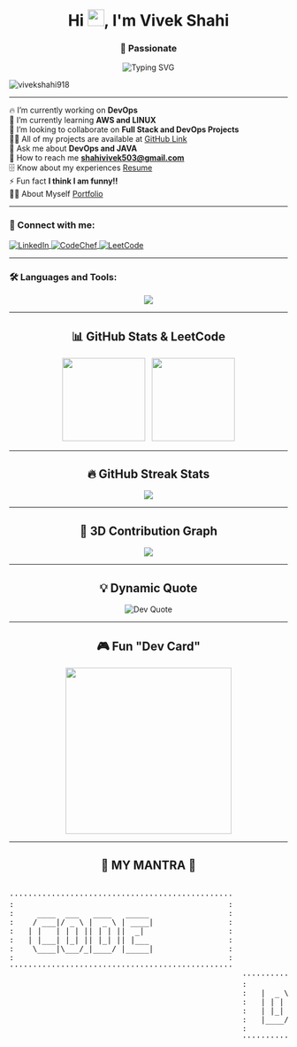 <h1 align="center">
  Hi <img src="https://media.giphy.com/media/hvRJCLFzcasrR4ia7z/giphy.gif" width="30px" />, I'm Vivek Shahi
</h1>

<h3 align="center">🚀 Passionate</h3>

<p align="center">
  <img src="https://readme-typing-svg.demolab.com?font=Fira+Code&weight=500&size=22&pause=1000&color=F73A3A&center=true&width=435&lines=Full+Stack+Developer;DevOps+Enthusiast;Open+Source+Contributor" alt="Typing SVG" />
</p>

<p align="left"> 
  <img src="https://komarev.com/ghpvc/?username=vivekshahi918&label=Profile%20views&color=0e75b6&style=flat" alt="vivekshahi918" />
</p>

---

🔥 I’m currently working on **DevOps**  
🌱 I’m currently learning **AWS and LINUX**  
👯 I’m looking to collaborate on **Full Stack and DevOps Projects**  
👨‍💻 All of my projects are available at [GitHub Link](https://github.com/vivekshahi918)  
💬 Ask me about **DevOps and JAVA**  
📧 How to reach me **shahivivek503@gmail.com**  
🗄 Know about my experiences [Resume](https://drive.google.com/file/d/1JNuTDr1-pvC5C0jvfVZAubSo3xwPnlid/view?usp=sharing)  
⚡ Fun fact **I think I am funny!!**  
👨‍💻 About Myself [Portfolio](https://vivek-portfolio-2022.vercel.app/)  

---

<h3 align="left">🤝 Connect with me:</h3>
<p align="left">
  <a href="https://linkedin.com/in/vivek-shahi-1803v918" target="blank">
    <img align="center" src="https://img.shields.io/badge/LinkedIn-%230077B5.svg?style=for-the-badge&logo=linkedin&logoColor=white" alt="LinkedIn" />
  </a>
  <a href="https://www.codechef.com/users/shahivivek503" target="blank">
    <img align="center" src="https://img.shields.io/badge/CodeChef-%23B73C3C.svg?style=for-the-badge&logo=codechef&logoColor=white" alt="CodeChef" />
  </a>
  <a href="https://www.leetcode.com/vivekshahi1803" target="blank">
    <img align="center" src="https://img.shields.io/badge/LeetCode-%23F6C543.svg?style=for-the-badge&logo=leetcode&logoColor=white" alt="LeetCode" />
  </a>
</p>

---

<h3 align="left">🛠️ Languages and Tools:</h3>
<p align="center">
  <a href="https://skillicons.dev">
    <img src="https://skillicons.dev/icons?i=java,html,css,js,react,nodejs,express,nextjs,tailwind,php,mysql,mongodb,aws,gcp,azure,kubernetes,docker,firebase,git,postman,linux,matlab,figma,vscode,laravel&perline=7" />
  </a>
</p>

---

<h2 align="center">📊 GitHub Stats & LeetCode</h2>
<p align="center">
  <img src="https://leetcard.jacoblin.cool/vivekshahi1803?theme=light,unicorn" height="150" />
  &nbsp;
  <img src="https://github-readme-stats.vercel.app/api?username=vivekshahi918&show_icons=true&theme=radical" height="150" />
</p>

---

<h2 align="center">🔥 GitHub Streak Stats</h2>
<p align="center">
  <img src="https://github-readme-streak-stats.herokuapp.com/?user=vivekshahi918&theme=radical" />
</p>

---

<h2 align="center">🚀 3D Contribution Graph</h2>
  <p align="center">
  <img src="https://activity-graph.herokuapp.com/graph?username=vivekshahi918&theme=redical" />
</p>

---

<h2 align="center">💡 Dynamic Quote</h2>
<p align="center">
  <img src="https://quotes-github-readme.vercel.app/api?type=horizontal&theme=radical" alt="Dev Quote" />
</p>

---

<h2 align="center">🎮 Fun "Dev Card"</h2>
<p align="center">
  <img src="https://github.com/vivekshahi918/vivekshahi918/blob/main/devcard.png" width="300px" />
</p>

---

<h2 align="center">🚀 MY MANTRA 🚀</h2>

<p align="center">
<pre>  
················································
:                                              :
:     ____  ___   ____   _____                 :
:    / ___|/ _ \ |  _ \ | ____|                :
:   | |   | | | || | | ||  _|                  :
:   | |___| |_| || |_| || |___                 :
:    \____|\___/_|____/ |_____|                :
:                                              :  
················································
                                                  ················································
                                                  :                                              :
                                                  :   |  _ \ | ____||  _ \ | |    / _ \\ \ / /   :
                                                  :   | | | ||  _|  | |_) || |   | | | |\ V /    :
                                                  :   | |_| || |___ |  __/ | |___| |_| | | |     :
                                                  :   |____/ |_____||_| _  |_____|\___/__|_|     :
                                                  :                                              :
                                                  ················································
                                                                                                    ················································
                                                                                                    :                                              :
                                                                                                    :   / ___|  / ___|   / \   | |    | ____|      :
                                                                                                    :   \___ \ | |      / _ \  | |    |  _|        :
                                                                                                    :    ___) || |___  / ___ \ | |___ | |___       :
                                                                                                    :   |____/  \____|/_/   \_\|_____||_____|      :
                                                                                                    :                                              :
                                                                                                    ················································
</pre>
</p>


